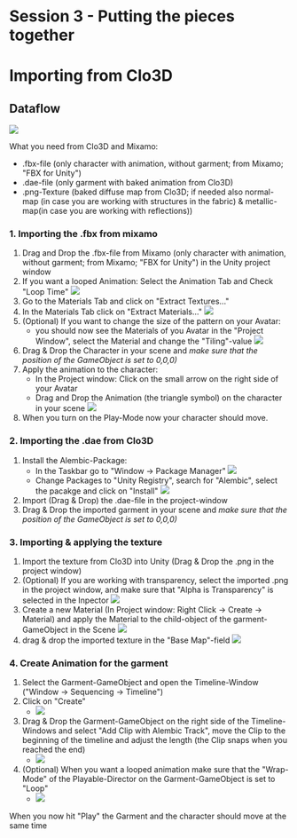 # Session 3 - Putting the pieces together

# Importing from Clo3D 

## Dataflow 
![](images/220112_UnityClo.jpg)

What you need from Clo3D and Mixamo: 
- .fbx-file (only character with animation, without garment; from Mixamo; "FBX for Unity")
- .dae-file (only garment with baked animation from Clo3D)
- .png-Texture (baked diffuse map from Clo3D; if needed also normal-map (in case you are working with structures in the fabric) & metallic-map(in case you are working with reflections))

### 1. Importing the .fbx from mixamo 

1. Drag and Drop the .fbx-file from Mixamo (only character with animation, without garment; from Mixamo; "FBX for Unity") in the Unity project window
2. If you want a looped Animation: Select the Animation Tab and Check "Loop Time"
	![](images/animation_garment.jpeg)	
3. Go to the Materials Tab and click on "Extract Textures..."
4. In the Materials Tab click on "Extract Materials..."
	![](images/materials.jpeg)	
5. (Optional) If you want to change the size of the pattern on your Avatar: 
	- you should now see the Materials of you Avatar in the "Project Window", select the Material and change the "Tiling"-value
	![](images/tiling.jpeg)		
6. Drag & Drop the Character in your scene and _make sure that the position of the GameObject is set to 0,0,0)_ 
7. Apply the animation to the character: 
	- In the Project window: Click on the small arrow on the right side of your Avatar
	- Drag and Drop the Animation (the triangle symbol) on the character in your scene
	![](images/applyanimation.gif)
8. When you turn on the Play-Mode now your character should move. 



### 2. Importing the .dae from Clo3D 
1. Install the Alembic-Package:
	- In the Taskbar go to "Window -> Package Manager"
	![](images/packagemanager1.jpeg)
	- Change Packages to "Unity Registry", search for "Alembic", select the pacakge and click on "Install"
	![](images/packagemanager2.jpeg)
2. Import (Drag & Drop) the .dae-file in the project-window 
3. Drag & Drop the imported garment in your scene and _make sure that the position of the GameObject is set to 0,0,0)_ 


### 3. Importing & applying the texture
1. Import the texture from Clo3D into Unity (Drag & Drop the .png in the project window)
2. (Optional) If you are working with transparency, select the imported .png in the project window, and make sure that "Alpha is Transparency" is selected in the Inpector
	![](images/transparency1.jpeg)
3. Create a new Material (In Project window: Right Click -> Create -> Material) and apply the Material to the child-object of the garment-GameObject in the Scene
	![](images/texture1.gif)
4. drag & drop the imported texture in the "Base Map"-field 
	![](images/texture2.gif)


### 4. Create Animation for the garment
1. Select the Garment-GameObject and open the Timeline-Window ("Window -> Sequencing -> Timeline")
2. Click on "Create"
	- ![](images/timelinegarment1.jpeg)
3. Drag & Drop the Garment-GameObject on the right side of the Timeline-Windows and select "Add Clip with Alembic Track", move the Clip to the beginning of the timeline and adjust the length (the Clip snaps when you reached the end)
	- ![](images/timelinegarment2.gif)
4. (Optional) When you want a looped animation make sure that the "Wrap-Mode" of the Playable-Director on the Garment-GameObject is set to "Loop"
	- ![](images/timelinegarment3.jpeg)

When you now hit "Play" the Garment and the character should move at the same time

